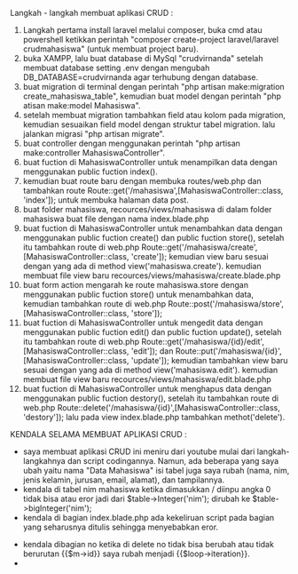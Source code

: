 Langkah - langkah membuat aplikasi CRUD :
1. Langkah pertama install laravel melalui composer, buka cmd atau powershell ketikkan perintah "composer create-project laravel/laravel crudmahasiswa" (untuk membuat project baru).
2. buka XAMPP, lalu buat database di MySql "crudvirnanda" setelah membuat database setting .env dengan mengubah DB_DATABASE=crudvirnanda agar terhubung dengan database.
3. buat migration di terminal dengan perintah "php artisan make:migration create_mahasiswa_table", kemudian buat model dengan perintah "php atisan make:model Mahasiswa".
4. setelah membuat migration tambahkan field atau kolom pada migration, kemudian sesuaikan field model dengan struktur tabel migration. lalu jalankan migrasi "php artisan migrate".
5. buat controller dengan menggunakan perintah "php artisan make:controller MahasiswaController".
6. buat fuction di MahasiswaController untuk menampilkan data dengan menggunakan public fuction index().
7. kemudian buat route baru dengan membuka routes/web.php dan tambahkan route Route::get('/mahasiswa',[MahasiswaController::class, 'index']); untuk membuka halaman data post.
8. buat folder mahasiswa, recources/views/mahasiswa di dalam folder mahasiswa buat file dengan nama index.blade.php
9. buat fuction di MahasiswaController untuk menambahkan data dengan menggunakan public fuction create() dan public fuction store(), setelah itu tambahkan route di web.php Route::get('/mahasiswa/create',[MahasiswaController::class, 'create']); kemudian view baru sesuai dengan yang ada di method view('mahasiswa.create'). kemudian membuat file view baru recources/views/mahasiswa/create.blade.php
10. buat form action mengarah ke route mahasiswa.store dengan menggunakan public fuction store() untuk menambahkan data, kemudian tambahkan route di web.php Route::post('/mahasiswa/store',[MahasiswaController::class, 'store']);
11. buat fuction di MahasiswaController untuk mengedit data dengan menggunakan public fuction edit() dan public fuction update(), setelah itu tambahkan route di web.php Route::get('/mahasiswa/{id}/edit',[MahasiswaController::class, 'edit']); dan Route::put('/mahasiswa/{id}',[MahasiswaController::class, 'update']); kemudian tambahkan view baru sesuai dengan yang ada di method view('mahasiswa.edit'). kemudian membuat file view baru recources/views/mahasiswa/edit.blade.php
12. buat fuction di MahasiswaController untuk menghapus data dengan menggunakan public fuction destory(), setelah itu tambahkan route di web.php Route::delete('/mahasiswa/{id}',[MahasiswaController::class, 'destory']); lalu pada view index.blade.php tambahkan methot('delete').


KENDALA SELAMA MEMBUAT APLIKASI CRUD :
- saya membuat aplikasi CRUD ini meniru dari youtube mulai dari langkah-langkahnya dan script codingannya. Namun, ada beberapa yang saya ubah yaitu nama "Data Mahasiswa" isi tabel juga saya rubah (nama, nim, jenis kelamin, jurusan, email, alamat), dan tampilannya.
- kendala di tabel nim mahasiswa ketika dimasukkan / diinpu angka 0 tidak bisa atau eror jadi dari $table->Integer('nim'); dirubah ke $table->bigInteger('nim');
- kendala di bagian index.blade.php ada kekeliruan script pada bagian <form action="/mahasiswa/({$w->id}}" method="POST"> yang seharusnya ditulis <form action="/mahasiswa/{{$m->id}}" method="POST"> sehingga menyebabkan eror.
- kendala dibagian no ketika di delete no tidak bisa berubah atau tidak berurutan <td>{{$m->id}}</td> saya rubah menjadi <td>{{$loop->iteration}}</td>.
- 

